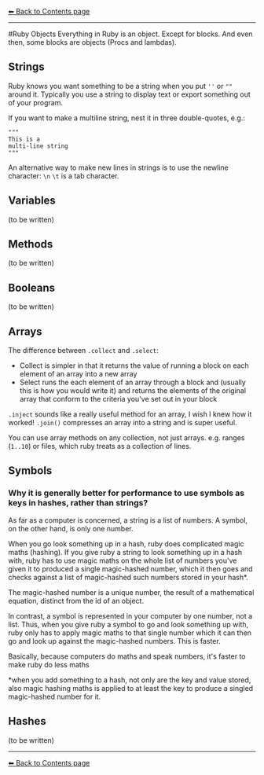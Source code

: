 [⬅︎ Back to Contents page](https://github.com/oscar-barlow/coding-notes#coding-notes)

---

#Ruby Objects
Everything in Ruby is an object. Except for blocks. And even then, some blocks are objects (Procs and lambdas).

## Strings
Ruby knows you want something to be a string when you put `''` or `""` around it. Typically you use a string to display text or export something out of your program.

If you want to make a multiline string, nest it in three double-quotes, e.g.:

```
"""
This is a
multi-line string
"""
```  

An alternative way to make new lines in strings is to use the newline character: `\n`
`\t` is a tab character.

## Variables
(to be written)

## Methods
(to be written)

## Booleans
(to be written)

## Arrays
The difference between `.collect` and `.select`:

* Collect is simpler in that it returns the value of running a block on each element of an array into a new array
* Select runs the each element of an array through a block and (usually this is how you would write it) and returns the elements of the original array that conform to the criteria you've set out in your block

`.inject` sounds like a really useful method for an array, I wish I knew how it worked!
`.join()` compresses an array into a string and is super useful.

You can use array methods on any collection, not just arrays. e.g. ranges (`1..10`) or files, which ruby treats as a collection of lines.

## Symbols

### Why it is generally better for performance to use symbols as keys in hashes, rather than strings?
As far as a computer is concerned, a string is a list of numbers. A symbol, on the other hand, is only one number.

When you go look something up in a hash, ruby does complicated magic maths (hashing). If you give ruby a string to look something up in a hash with, ruby has to use magic maths on the whole list of numbers you've given it to produced a single magic-hashed number, which it then goes and checks against a list of magic-hashed such numbers stored in your hash*.

The magic-hashed number is a unique number, the result of a mathematical equation, distinct from the id of an object.

In contrast, a symbol is represented in your computer by one number, not a list. Thus, when you give ruby a symbol to go and look something up with, ruby only has to apply magic maths to that single number which it can then go and look up against the magic-hashed numbers. This is faster.

Basically, because computers do maths and speak numbers, it's faster to make ruby do less maths

*when you add something to a hash, not only are the key and value stored, also magic hashing maths is applied to at least the key to produce a singled magic-hashed number for it.

## Hashes
(to be written)


---
[⬅︎ Back to Contents page](https://github.com/oscar-barlow/coding-notes#coding-notes)
